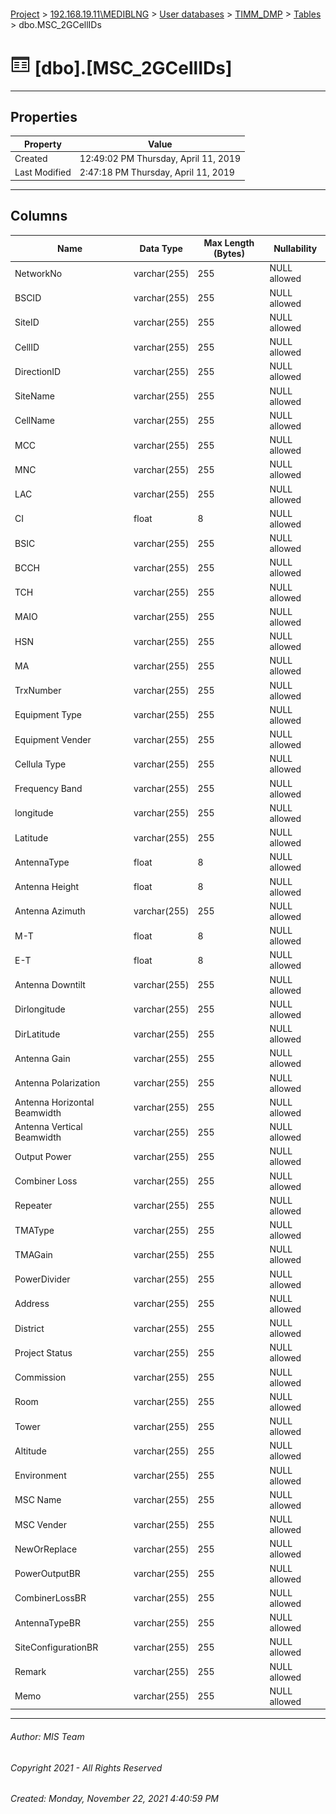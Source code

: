 #### 

[Project](../../../../index.md) > [192.168.19.11\\MEDIBLNG](../../../index.md) > [User databases](../../index.md) > [TIMM_DMP](../index.md) > [Tables](Tables.md) > dbo.MSC_2GCellIDs

# ![Tables](../../../../Images/Table32.png) [dbo].[MSC_2GCellIDs]

---

## <a name="#properties"></a>Properties

| Property | Value |
|---|---|
| Created | 12:49:02 PM Thursday, April 11, 2019 |
| Last Modified | 2:47:18 PM Thursday, April 11, 2019 |


---

## <a name="#columns"></a>Columns

| Name | Data Type | Max Length (Bytes) | Nullability |
|---|---|---|---|
| NetworkNo | varchar(255) | 255 | NULL allowed |
| BSCID | varchar(255) | 255 | NULL allowed |
| SiteID | varchar(255) | 255 | NULL allowed |
| CellID | varchar(255) | 255 | NULL allowed |
| DirectionID | varchar(255) | 255 | NULL allowed |
| SiteName | varchar(255) | 255 | NULL allowed |
| CellName | varchar(255) | 255 | NULL allowed |
| MCC | varchar(255) | 255 | NULL allowed |
| MNC | varchar(255) | 255 | NULL allowed |
| LAC | varchar(255) | 255 | NULL allowed |
| CI | float | 8 | NULL allowed |
| BSIC | varchar(255) | 255 | NULL allowed |
| BCCH | varchar(255) | 255 | NULL allowed |
| TCH | varchar(255) | 255 | NULL allowed |
| MAIO | varchar(255) | 255 | NULL allowed |
| HSN | varchar(255) | 255 | NULL allowed |
| MA | varchar(255) | 255 | NULL allowed |
| TrxNumber | varchar(255) | 255 | NULL allowed |
| Equipment Type | varchar(255) | 255 | NULL allowed |
| Equipment Vender | varchar(255) | 255 | NULL allowed |
| Cellula Type | varchar(255) | 255 | NULL allowed |
| Frequency Band | varchar(255) | 255 | NULL allowed |
| longitude | varchar(255) | 255 | NULL allowed |
| Latitude | varchar(255) | 255 | NULL allowed |
| AntennaType | float | 8 | NULL allowed |
| Antenna Height | float | 8 | NULL allowed |
| Antenna Azimuth | varchar(255) | 255 | NULL allowed |
| M-T | float | 8 | NULL allowed |
| E-T | float | 8 | NULL allowed |
| Antenna Downtilt | varchar(255) | 255 | NULL allowed |
| Dirlongitude | varchar(255) | 255 | NULL allowed |
| DirLatitude | varchar(255) | 255 | NULL allowed |
| Antenna Gain | varchar(255) | 255 | NULL allowed |
| Antenna Polarization | varchar(255) | 255 | NULL allowed |
| Antenna Horizontal Beamwidth | varchar(255) | 255 | NULL allowed |
| Antenna Vertical Beamwidth | varchar(255) | 255 | NULL allowed |
| Output Power | varchar(255) | 255 | NULL allowed |
| Combiner Loss | varchar(255) | 255 | NULL allowed |
| Repeater | varchar(255) | 255 | NULL allowed |
| TMAType | varchar(255) | 255 | NULL allowed |
| TMAGain | varchar(255) | 255 | NULL allowed |
| PowerDivider | varchar(255) | 255 | NULL allowed |
| Address | varchar(255) | 255 | NULL allowed |
| District | varchar(255) | 255 | NULL allowed |
| Project Status | varchar(255) | 255 | NULL allowed |
| Commission | varchar(255) | 255 | NULL allowed |
| Room | varchar(255) | 255 | NULL allowed |
| Tower | varchar(255) | 255 | NULL allowed |
| Altitude | varchar(255) | 255 | NULL allowed |
| Environment | varchar(255) | 255 | NULL allowed |
| MSC Name | varchar(255) | 255 | NULL allowed |
| MSC Vender | varchar(255) | 255 | NULL allowed |
| NewOrReplace | varchar(255) | 255 | NULL allowed |
| PowerOutputBR | varchar(255) | 255 | NULL allowed |
| CombinerLossBR | varchar(255) | 255 | NULL allowed |
| AntennaTypeBR | varchar(255) | 255 | NULL allowed |
| SiteConfigurationBR | varchar(255) | 255 | NULL allowed |
| Remark | varchar(255) | 255 | NULL allowed |
| Memo | varchar(255) | 255 | NULL allowed |


---

###### Author:  MIS Team

###### Copyright 2021 - All Rights Reserved

###### Created: Monday, November 22, 2021 4:40:59 PM

